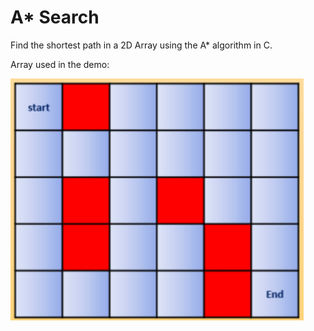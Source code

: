 # A* Search

Find the shortest path in a 2D Array using the A* algorithm in C.

Array used in the demo: 

![Array used in the demo](https://github.com/hateofhades/a-star-search/blob/main/demo.png?raw=true)
